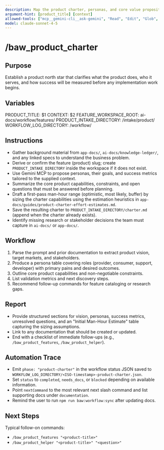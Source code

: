 ```yaml
---
description: Map the product charter, personas, and core value proposition
argument-hint: [product_title] [context]
allowed-tools: ["mcp__gemini-cli__ask-gemini", "Read", "Edit", "Glob", "Grep", "MultiEdit", "Bash"]
model: claude-sonnet-4-5
---
```


# /baw_product_charter

## Purpose
Establish a product north star that clarifies what the product does, who it serves, and how success will be measured before any implementation work begins.

## Variables
PRODUCT_TITLE: $1
CONTEXT: $2
FEATURE_WORKSPACE_ROOT: ai-docs/workflow/features/
PRODUCT_INTAKE_DIRECTORY: <feature-workspace>/intake/product/
WORKFLOW_LOG_DIRECTORY: <feature-workspace>/workflow/

## Instructions
- Gather background material from `app-docs/`, `ai-docs/knowledge-ledger/`, and any linked specs to understand the business problem.
- Derive or confirm the feature (product) slug; create `PRODUCT_INTAKE_DIRECTORY` inside the workspace if it does not exist.
- Use Gemini MCP to propose personas, their goals, and success metrics tailored to the supplied context.
- Summarize the core product capabilities, constraints, and open questions that must be answered before planning.
- Draft a first-pass man-hour range (optimistic, most likely, buffer) by sizing the charter capabilities using the estimation heuristics in `app-docs/guides/product-charter-effort-estimates.md`.
- Save the resulting charter to `PRODUCT_INTAKE_DIRECTORY/charter.md` (append when the charter already exists).
- Identify missing research or stakeholder decisions the team must capture in `ai-docs/` or `app-docs/`.

## Workflow
1. Parse the prompt and prior documentation to extract product vision, target markets, and stakeholders.
2. Produce a persona table covering roles (provider, consumer, support, developer) with primary pains and desired outcomes.
3. Outline core product capabilities and non-negotiable constraints.
4. List validation metrics and next discovery steps.
5. Recommend follow-up commands for feature cataloging or research gaps.

## Report
- Provide structured sections for vision, personas, success metrics, unresolved questions, and an "Initial Man-Hour Estimate" table capturing the sizing assumptions.
- Link to any documentation that should be created or updated.
- End with a checklist of immediate follow-ups (e.g., `/baw_product_features`, `/baw_product_helper`).

## Automation Trace
- Emit `phase: "product-charter"` in the workflow status JSON saved to `WORKFLOW_LOG_DIRECTORY/<ISO-timestamp>-product-charter.json`.
- Set `status` to `completed`, `needs_docs`, or `blocked` depending on available information.
- Point `nextCommand` to the most relevant next slash command and list supporting docs under `documentation`.
- Remind the user to run `npm run baw:workflow:sync` after updating docs.

## Next Steps
Typical follow-on commands:
- `/baw_product_features "<product-title>"`
- `/baw_product_helper "<product-title>" "<question>"`

